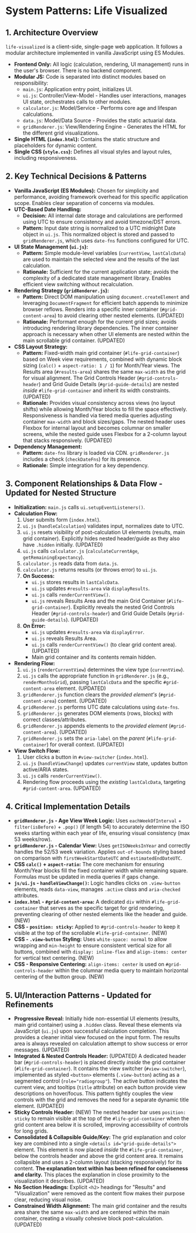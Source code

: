 # System Patterns: Life Visualized

## 1. Architecture Overview

`life-visualized` is a client-side, single-page web application. It follows a modular architecture implemented in vanilla JavaScript using ES Modules.

*   **Frontend Only:** All logic (calculation, rendering, UI management) runs in the user's browser. There is no backend component.
*   **Modular JS:** Code is separated into distinct modules based on responsibility:
    *   `main.js`: Application entry point, initializes UI.
    *   `ui.js`: Controller/View-Model - Handles user interactions, manages UI state, orchestrates calls to other modules.
    *   `calculator.js`: Model/Service - Performs core age and lifespan calculations.
    *   `data.js`: Model/Data Source - Provides the static actuarial data.
    *   `gridRenderer.js`: View/Rendering Engine - Generates the HTML for the different grid visualizations.
*   **Single HTML (`index.html`):** Contains the static structure and placeholders for dynamic content.
*   **Single CSS (`style.css`):** Defines all visual styles and layout rules, including responsiveness.

## 2. Key Technical Decisions & Patterns

*   **Vanilla JavaScript (ES Modules):** Chosen for simplicity and performance, avoiding framework overhead for this specific application scope. Enables clear separation of concerns via modules.
*   **UTC-Based Date Handling:**
    *   **Decision:** All internal date storage and calculations are performed using UTC to ensure consistency and avoid timezone/DST errors.
    *   **Pattern:** Input date string is normalized to a UTC midnight Date object in `ui.js`. This normalized object is stored and passed to `gridRenderer.js`, which uses `date-fns` functions configured for UTC.
*   **UI State Management (`ui.js`):**
    *   **Pattern:** Simple module-level variables (`currentView`, `lastCalcData`) are used to maintain the selected view and the results of the last calculation.
    *   **Rationale:** Sufficient for the current application state; avoids the complexity of a dedicated state management library. Enables efficient view switching without recalculation.
*   **Rendering Strategy (`gridRenderer.js`):**
    *   **Pattern:** Direct DOM manipulation using `document.createElement` and leveraging `DocumentFragment` for efficient batch appends to minimize browser reflows. Renders into a specific inner container (`#grid-content-area`) to avoid clearing other nested elements. (UPDATED)
    *   **Rationale:** Performant enough for the current grid sizes; avoids introducing rendering library dependencies. The inner container approach is necessary when other UI elements are nested within the main scrollable grid container. (UPDATED)
*   **CSS Layout Strategy:**
    *   **Pattern:** Fixed-width main grid container (`#life-grid-container`) based on Week view requirements, combined with dynamic block sizing (`calc()` + `aspect-ratio: 1 / 1`) for Month/Year views. The Results area (`#results-area`) shares the same `max-width` as the grid for visual alignment. The Grid Controls Header (`#grid-controls-header`) and Grid Guide Details (`#grid-guide-details`) are nested *inside* `#life-grid-container` and inherit its width constraints. (UPDATED)
    *   **Rationale:** Provides visual consistency across views (no layout shifts) while allowing Month/Year blocks to fill the space effectively. Responsiveness is handled via tiered media queries adjusting container `max-width` and block sizes/gaps. The nested header uses Flexbox for internal layout and becomes columnar on smaller screens, while the nested guide uses Flexbox for a 2-column layout that stacks responsively. (UPDATED)
*   **Dependency Management:**
    *   **Pattern:** `date-fns` library is loaded via CDN. `gridRenderer.js` includes a check (`checkDateFns`) for its presence.
    *   **Rationale:** Simple integration for a key dependency.

## 3. Component Relationships & Data Flow - Updated for Nested Structure

*   **Initialization:** `main.js` calls `ui.setupEventListeners()`.
*   **Calculation Flow:**
    1.  User submits form (`index.html`).
    2.  `ui.js` (`handleCalculation`) validates input, normalizes date to UTC.
    3.  `ui.js` resets visibility of post-calculation UI elements (results, main grid container). Explicitly hides nested header/guide as they also have `.hidden` initially. (UPDATED)
    4.  `ui.js` calls `calculator.js` (`calculateCurrentAge`, `getRemainingExpectancy`).
    5.  `calculator.js` reads data from `data.js`.
    6.  `calculator.js` returns results (or throws error) to `ui.js`.
    7.  **On Success:**
        *   `ui.js` stores results in `lastCalcData`.
        *   `ui.js` updates `#results-area` via `displayResults`.
        *   `ui.js` calls `renderCurrentView()`.
        *   `ui.js` reveals Results Area and the main Grid Container (`#life-grid-container`). Explicitly reveals the nested Grid Controls Header (`#grid-controls-header`) and Grid Guide Details (`#grid-guide-details`). (UPDATED)
    8.  **On Error:**
        *   `ui.js` updates `#results-area` via `displayError`.
        *   `ui.js` reveals Results Area.
        *   `ui.js` calls `renderCurrentView()` (to clear grid content area). (UPDATED)
        *   Main grid container and its contents remain hidden.
*   **Rendering Flow:**
    1.  `ui.js` (`renderCurrentView`) determines the view type (`currentView`).
    2.  `ui.js` calls the appropriate function in `gridRenderer.js` (e.g., `renderMonthsGrid`), passing `lastCalcData` and the specific `#grid-content-area` element. (UPDATED)
    3.  `gridRenderer.js` function clears the *provided element's* (`#grid-content-area`) content. (UPDATED)
    4.  `gridRenderer.js` performs UTC date calculations using `date-fns`.
    5.  `gridRenderer.js` generates DOM elements (rows, blocks) with correct classes/attributes.
    6.  `gridRenderer.js` appends elements to the *provided element* (`#grid-content-area`). (UPDATED)
    7.  `gridRenderer.js` sets the `aria-label` on the *parent* (`#life-grid-container`) for overall context. (UPDATED)
*   **View Switch Flow:**
    1.  User clicks a button in `#view-switcher` (`index.html`).
    2.  `ui.js` (`handleViewChange`) updates `currentView` state, updates button active/ARIA states.
    3.  `ui.js` calls `renderCurrentView()`.
    4.  Rendering flow proceeds using the *existing* `lastCalcData`, targeting `#grid-content-area`. (UPDATED)

## 4. Critical Implementation Details

*   **`gridRenderer.js` - Age View Week Logic:** Uses `eachWeekOfInterval` + `filter(isBefore)` + `.pop()` (if length 54) to accurately determine the ISO weeks starting within each year of life, ensuring visual consistency (max 53 weeks/row).
*   **`gridRenderer.js` - Calendar View:** Uses `getISOWeeksInYear` and correctly handles the 52/53 week variation. Applies `out-of-bounds` styling based on comparison with `firstWeekStartDateUTC` and `estimatedEndDateUTC`.
*   **CSS `calc()` + `aspect-ratio`:** The core mechanism for ensuring Month/Year blocks fill the fixed container width while remaining square. Formulas must be updated in media queries if gaps change.
*   **`js/ui.js` - `handleViewChange()`:** Logic handles clicks on `.view-button` elements, reads `data-view`, manages `.active` class and `aria-checked` attributes.
*   **`index.html` - `#grid-content-area`:** A dedicated `div` within `#life-grid-container` that serves as the specific target for grid rendering, preventing clearing of other nested elements like the header and guide. (NEW)
*   **CSS - `position: sticky`:** Applied to `#grid-controls-header` to keep it visible at the top of the scrollable `#life-grid-container`. (NEW)
*   **CSS - `.view-button` Styling:** Uses `white-space: normal` to allow wrapping and `min-height` to ensure consistent vertical size for all buttons, combined with `display: inline-flex` and `align-items: center` for vertical text centering. (NEW)
*   **CSS - Responsive Centering:** `align-items: center` is used on `#grid-controls-header` within the columnar media query to maintain horizontal centering of the button group. (NEW)

## 5. UI/Interaction Patterns - Updated for Refinements

*   **Progressive Reveal:** Initially hide non-essential UI elements (results, main grid container) using a `.hidden` class. Reveal these elements via JavaScript (`ui.js`) upon successful calculation completion. This provides a cleaner initial view focused on the input form. The results area is always revealed on calculation attempt to show success or error messages. (UPDATED)
*   **Integrated & Nested Controls Header:** (UPDATED) A dedicated header bar (`#grid-controls-header`) is placed directly *inside* the grid container (`#life-grid-container`). It contains the view switcher (`#view-switcher`), implemented as styled `<button>` elements (`.view-button`) acting as a segmented control (`role="radiogroup"`). The active button indicates the current view, and tooltips (`title` attribute) on each button provide view descriptions on hover/focus. This pattern tightly couples the view controls with the grid and removes the need for a separate dynamic title element. (UPDATED)
*   **Sticky Controls Header:** (NEW) The nested header bar uses `position: sticky` to remain visible at the top of the `#life-grid-container` when the grid content area below it is scrolled, improving accessibility of controls for long grids.
*   **Consolidated & Collapsible Guide/Key:** The grid explanation and color key are combined into a single `<details id="grid-guide-details">` element. This element is now placed *inside* the `#life-grid-container`, below the controls header and above the grid content area. It remains collapsible and uses a 2-column layout (stacking responsively) for its content. **The explanation text within has been refined for conciseness and clarity.** This places the explanation in close proximity to the visualization it describes. (UPDATED)
*   **No Section Headings:** Explicit `<h2>` headings for "Results" and "Visualization" were removed as the content flow makes their purpose clear, reducing visual noise.
*   **Constrained Width Alignment:** The main grid container and the results area share the same `max-width` and are centered within the main container, creating a visually cohesive block post-calculation. (UPDATED)
